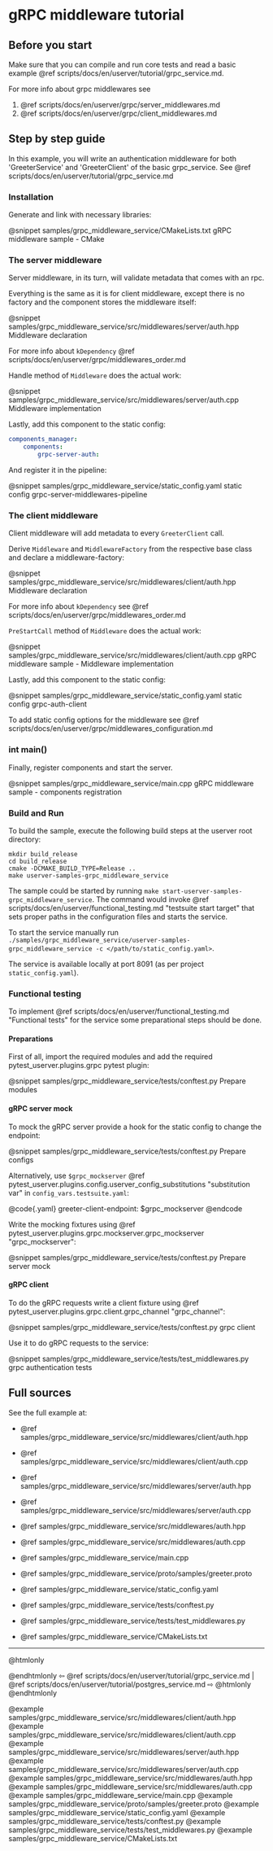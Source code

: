 # gRPC middleware tutorial

## Before you start

Make sure that you can compile and run core tests and read a basic example
@ref scripts/docs/en/userver/tutorial/grpc_service.md.

For more info about grpc middlewares see
1. @ref scripts/docs/en/userver/grpc/server_middlewares.md
2. @ref scripts/docs/en/userver/grpc/client_middlewares.md

## Step by step guide

In this example, you will write an authentication middleware for both
'GreeterService' and 'GreeterClient' of the basic grpc_service. 
See @ref scripts/docs/en/userver/tutorial/grpc_service.md

### Installation

Generate and link with necessary libraries:

@snippet samples/grpc_middleware_service/CMakeLists.txt  gRPC middleware sample - CMake

### The server middleware

Server middleware, in its turn, will validate metadata that comes with an rpc.

Everything is the same as it is for client middleware, except there is no
factory and the component stores the middleware itself:

@snippet samples/grpc_middleware_service/src/middlewares/server/auth.hpp Middleware declaration

For more info about `kDependency` @ref scripts/docs/en/userver/grpc/middlewares_order.md

Handle method of `Middleware` does the actual work:

@snippet samples/grpc_middleware_service/src/middlewares/server/auth.cpp Middleware implementation

Lastly, add this component to the static config:

```yaml
components_manager:
    components:
        grpc-server-auth:
```

And register it in the pipeline:

@snippet samples/grpc_middleware_service/static_config.yaml static config grpc-server-middlewares-pipeline

### The client middleware

Client middleware will add metadata to every `GreeterClient` call.

Derive `Middleware` and `MiddlewareFactory` from the respective base class and declare a middleware-factory:

@snippet samples/grpc_middleware_service/src/middlewares/client/auth.hpp Middleware declaration

For more info about `kDependency` see @ref scripts/docs/en/userver/grpc/middlewares_order.md

`PreStartCall` method of `Middleware` does the actual work:

@snippet samples/grpc_middleware_service/src/middlewares/client/auth.cpp gRPC middleware sample - Middleware implementation

Lastly, add this component to the static config:

@snippet samples/grpc_middleware_service/static_config.yaml static config grpc-auth-client

To add static config options for the middleware see @ref scripts/docs/en/userver/grpc/middlewares_configuration.md

### int main()

Finally, register components and start the server.

@snippet samples/grpc_middleware_service/main.cpp gRPC middleware sample - components registration


### Build and Run

To build the sample, execute the following build steps at the userver root
directory:

```shell
mkdir build_release
cd build_release
cmake -DCMAKE_BUILD_TYPE=Release ..
make userver-samples-grpc_middleware_service
```

The sample could be started by running
`make start-userver-samples-grpc_middleware_service`. The command would invoke
@ref scripts/docs/en/userver/functional_testing.md "testsuite start target" that sets proper
paths in the configuration files and starts the service.

To start the service manually run
`./samples/grpc_middleware_service/userver-samples-grpc_middleware_service -c </path/to/static_config.yaml>`.

The service is available locally at port 8091 (as per project `static_config.yaml`).


### Functional testing
To implement @ref scripts/docs/en/userver/functional_testing.md "Functional tests" for the
service some preparational steps should be done.


#### Preparations
First of all, import the required modules and add the required
pytest_userver.plugins.grpc pytest plugin:

@snippet samples/grpc_middleware_service/tests/conftest.py  Prepare modules


#### gRPC server mock

To mock the gRPC server provide a hook for the static config to change
the endpoint:

@snippet samples/grpc_middleware_service/tests/conftest.py  Prepare configs

Alternatively, use `$grpc_mockserver`
@ref pytest_userver.plugins.config.userver_config_substitutions "substitution var"
in `config_vars.testsuite.yaml`:

@code{.yaml}
greeter-client-endpoint: $grpc_mockserver
@endcode

Write the mocking fixtures using @ref pytest_userver.plugins.grpc.mockserver.grpc_mockserver "grpc_mockserver":

@snippet samples/grpc_middleware_service/tests/conftest.py  Prepare server mock


#### gRPC client

To do the gRPC requests write a client fixture using
@ref pytest_userver.plugins.grpc.client.grpc_channel "grpc_channel":

@snippet samples/grpc_middleware_service/tests/conftest.py  grpc client

Use it to do gRPC requests to the service:

@snippet samples/grpc_middleware_service/tests/test_middlewares.py  grpc authentication tests


## Full sources

See the full example at:

* @ref samples/grpc_middleware_service/src/middlewares/client/auth.hpp
* @ref samples/grpc_middleware_service/src/middlewares/client/auth.cpp

* @ref samples/grpc_middleware_service/src/middlewares/server/auth.hpp
* @ref samples/grpc_middleware_service/src/middlewares/server/auth.cpp

* @ref samples/grpc_middleware_service/src/middlewares/auth.hpp
* @ref samples/grpc_middleware_service/src/middlewares/auth.cpp

* @ref samples/grpc_middleware_service/main.cpp
* @ref samples/grpc_middleware_service/proto/samples/greeter.proto
* @ref samples/grpc_middleware_service/static_config.yaml
* @ref samples/grpc_middleware_service/tests/conftest.py
* @ref samples/grpc_middleware_service/tests/test_middlewares.py
* @ref samples/grpc_middleware_service/CMakeLists.txt

----------

@htmlonly <div class="bottom-nav"> @endhtmlonly
⇦ @ref scripts/docs/en/userver/tutorial/grpc_service.md | @ref scripts/docs/en/userver/tutorial/postgres_service.md ⇨
@htmlonly </div> @endhtmlonly

@example samples/grpc_middleware_service/src/middlewares/client/auth.hpp
@example samples/grpc_middleware_service/src/middlewares/client/auth.cpp
@example samples/grpc_middleware_service/src/middlewares/server/auth.hpp
@example samples/grpc_middleware_service/src/middlewares/server/auth.cpp
@example samples/grpc_middleware_service/src/middlewares/auth.hpp
@example samples/grpc_middleware_service/src/middlewares/auth.cpp
@example samples/grpc_middleware_service/main.cpp
@example samples/grpc_middleware_service/proto/samples/greeter.proto
@example samples/grpc_middleware_service/static_config.yaml
@example samples/grpc_middleware_service/tests/conftest.py
@example samples/grpc_middleware_service/tests/test_middlewares.py
@example samples/grpc_middleware_service/CMakeLists.txt
